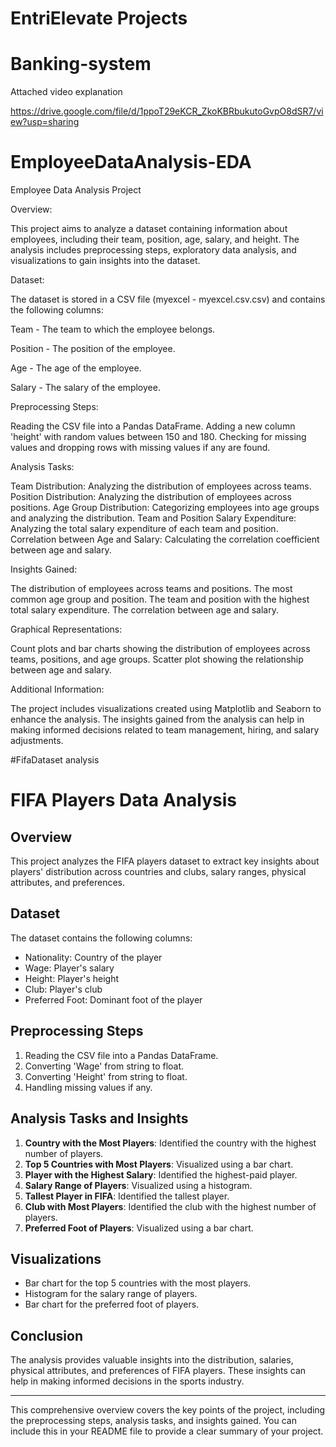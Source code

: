 # EntriElevate Projects


# Banking-system

Attached video explanation

https://drive.google.com/file/d/1ppoT29eKCR_ZkoKBRbukutoGvpO8dSR7/view?usp=sharing


# EmployeeDataAnalysis-EDA

Employee Data Analysis Project

Overview:

This project aims to analyze a dataset containing information about employees, including their team, position, age, salary, and height. The analysis includes preprocessing steps, exploratory data analysis, and visualizations to gain insights into the dataset.

Dataset:

The dataset is stored in a CSV file (myexcel - myexcel.csv.csv) and contains the following columns:

Team - The team to which the employee belongs.

Position - The position of the employee.

Age - The age of the employee.

Salary - The salary of the employee.

Preprocessing Steps:

Reading the CSV file into a Pandas DataFrame.
Adding a new column 'height' with random values between 150 and 180.
Checking for missing values and dropping rows with missing values if any are found.

Analysis Tasks:

Team Distribution: Analyzing the distribution of employees across teams.
Position Distribution: Analyzing the distribution of employees across positions.
Age Group Distribution: Categorizing employees into age groups and analyzing the distribution.
Team and Position Salary Expenditure: Analyzing the total salary expenditure of each team and position.
Correlation between Age and Salary: Calculating the correlation coefficient between age and salary.

Insights Gained:

The distribution of employees across teams and positions.
The most common age group and position.
The team and position with the highest total salary expenditure.
The correlation between age and salary.

Graphical Representations:

Count plots and bar charts showing the distribution of employees across teams, positions, and age groups.
Scatter plot showing the relationship between age and salary.

Additional Information:

The project includes visualizations created using Matplotlib and Seaborn to enhance the analysis.
The insights gained from the analysis can help in making informed decisions related to team management, hiring, and salary adjustments.


#FifaDataset analysis

# FIFA Players Data Analysis

## Overview
This project analyzes the FIFA players dataset to extract key insights about players' distribution across countries and clubs, salary ranges, physical attributes, and preferences.

## Dataset
The dataset contains the following columns:
- Nationality: Country of the player
- Wage: Player's salary
- Height: Player's height
- Club: Player's club
- Preferred Foot: Dominant foot of the player

## Preprocessing Steps
1. Reading the CSV file into a Pandas DataFrame.
2. Converting 'Wage' from string to float.
3. Converting 'Height' from string to float.
4. Handling missing values if any.

## Analysis Tasks and Insights
1. **Country with the Most Players**: Identified the country with the highest number of players.
2. **Top 5 Countries with Most Players**: Visualized using a bar chart.
3. **Player with the Highest Salary**: Identified the highest-paid player.
4. **Salary Range of Players**: Visualized using a histogram.
5. **Tallest Player in FIFA**: Identified the tallest player.
6. **Club with Most Players**: Identified the club with the highest number of players.
7. **Preferred Foot of Players**: Visualized using a bar chart.

## Visualizations
- Bar chart for the top 5 countries with the most players.
- Histogram for the salary range of players.
- Bar chart for the preferred foot of players.

## Conclusion
The analysis provides valuable insights into the distribution, salaries, physical attributes, and preferences of FIFA players. These insights can help in making informed decisions in the sports industry.

---

This comprehensive overview covers the key points of the project, including the preprocessing steps, analysis tasks, and insights gained. You can include this in your README file to provide a clear summary of your project.





